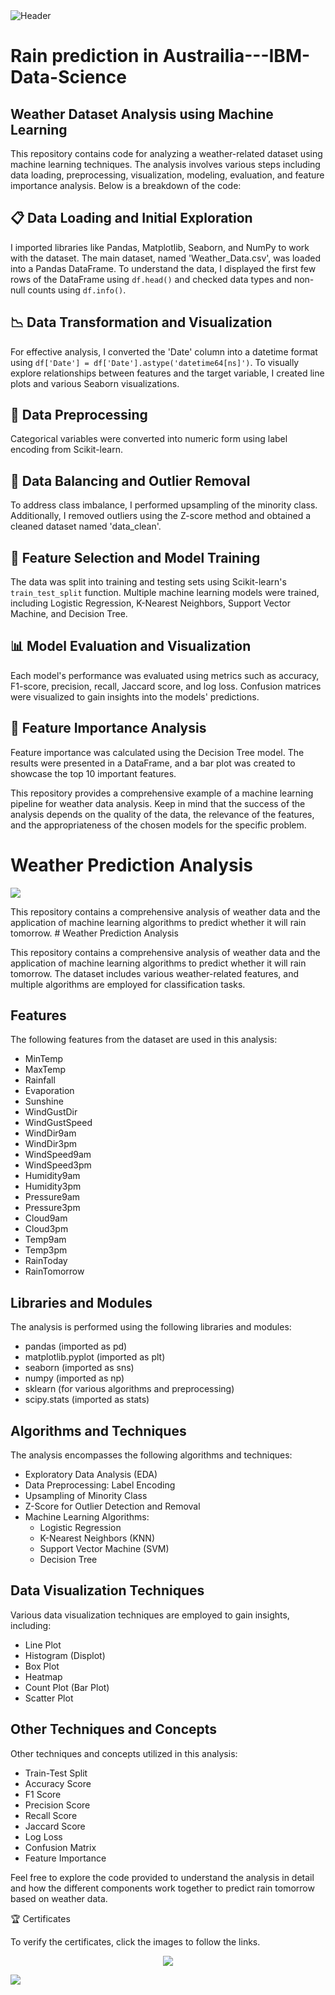 <img src="https://user-images.githubusercontent.com/84391594/152703941-8c1b3e93-7358-4274-8c7d-b152d3132814.png" alt="Header"/> 
 
# Rain prediction in Austrailia---IBM-Data-Science


## Weather Dataset Analysis using Machine Learning

This repository contains code for analyzing a weather-related dataset using machine learning techniques. The analysis involves various steps including data loading, preprocessing, visualization, modeling, evaluation, and feature importance analysis. Below is a breakdown of the code:

## 📋 Data Loading and Initial Exploration

I imported libraries like Pandas, Matplotlib, Seaborn, and NumPy to work with the dataset. The main dataset, named 'Weather_Data.csv', was loaded into a Pandas DataFrame. To understand the data, I displayed the first few rows of the DataFrame using `df.head()` and checked data types and non-null counts using `df.info()`.

## 📉 Data Transformation and Visualization

For effective analysis, I converted the 'Date' column into a datetime format using `df['Date'] = df['Date'].astype('datetime64[ns]')`. To visually explore relationships between features and the target variable, I created line plots and various Seaborn visualizations.

## 📶 Data Preprocessing

Categorical variables were converted into numeric form using label encoding from Scikit-learn.

## 🧰 Data Balancing and Outlier Removal

To address class imbalance, I performed upsampling of the minority class. Additionally, I removed outliers using the Z-score method and obtained a cleaned dataset named 'data_clean'.

## 📝 Feature Selection and Model Training

The data was split into training and testing sets using Scikit-learn's `train_test_split` function. Multiple machine learning models were trained, including Logistic Regression, K-Nearest Neighbors, Support Vector Machine, and Decision Tree.

## 📊 Model Evaluation and Visualization

Each model's performance was evaluated using metrics such as accuracy, F1-score, precision, recall, Jaccard score, and log loss. Confusion matrices were visualized to gain insights into the models' predictions.

## 💾 Feature Importance Analysis

Feature importance was calculated using the Decision Tree model. The results were presented in a DataFrame, and a bar plot was created to showcase the top 10 important features.

This repository provides a comprehensive example of a machine learning pipeline for weather data analysis. Keep in mind that the success of the analysis depends on the quality of the data, the relevance of the features, and the appropriateness of the chosen models for the specific problem.


# Weather Prediction Analysis

<img src="[https://user-images.githubusercontent.com/84391594/152703941-8c1b3e93-7358-4274-8c7d-b152d3132814.png](https://d3njjcbhbojbot.cloudfront.net/api/utilities/v1/imageproxy/https://coursera-course-photos.s3.amazonaws.com/24/48deb0730b11e88827bdf46c9d13ee/Machine-Learning-with-Python_icon.png"/> 

This repository contains a comprehensive analysis of weather data and the application of machine learning algorithms to predict whether it will rain tomorrow. # Weather Prediction Analysis

This repository contains a comprehensive analysis of weather data and the application of machine learning algorithms to predict whether it will rain tomorrow. The dataset includes various weather-related features, and multiple algorithms are employed for classification tasks.

## Features

The following features from the dataset are used in this analysis:

- MinTemp
- MaxTemp
- Rainfall
- Evaporation
- Sunshine
- WindGustDir
- WindGustSpeed
- WindDir9am
- WindDir3pm
- WindSpeed9am
- WindSpeed3pm
- Humidity9am
- Humidity3pm
- Pressure9am
- Pressure3pm
- Cloud9am
- Cloud3pm
- Temp9am
- Temp3pm
- RainToday
- RainTomorrow

## Libraries and Modules

The analysis is performed using the following libraries and modules:

- pandas (imported as pd)
- matplotlib.pyplot (imported as plt)
- seaborn (imported as sns)
- numpy (imported as np)
- sklearn (for various algorithms and preprocessing)
- scipy.stats (imported as stats)

## Algorithms and Techniques

The analysis encompasses the following algorithms and techniques:

- Exploratory Data Analysis (EDA)
- Data Preprocessing: Label Encoding
- Upsampling of Minority Class
- Z-Score for Outlier Detection and Removal
- Machine Learning Algorithms:
  - Logistic Regression
  - K-Nearest Neighbors (KNN)
  - Support Vector Machine (SVM)
  - Decision Tree

## Data Visualization Techniques

Various data visualization techniques are employed to gain insights, including:

- Line Plot
- Histogram (Displot)
- Box Plot
- Heatmap
- Count Plot (Bar Plot)
- Scatter Plot

## Other Techniques and Concepts

Other techniques and concepts utilized in this analysis:

- Train-Test Split
- Accuracy Score
- F1 Score
- Precision Score
- Recall Score
- Jaccard Score
- Log Loss
- Confusion Matrix
- Feature Importance

Feel free to explore the code provided to understand the analysis in detail and how the different components work together to predict rain tomorrow based on weather data.

🏆 Certificates

To verify the certificates, click the images to follow the links.

 <p align="middle">
  <a href="https://coursera.org/share/d133bcd562e7c5fc1077871806d37681"><img src = "https://user-images.githubusercontent.com/82913441/261848823-0582c229-ea2b-427f-aa40-6a1662c6fae1.jpg"</a>
</p>
<p align = "middle'>
  <a href= "https://www.credly.com/badges/85d1cbe3-4d38-4338-8322-7bc738ca5b61/public_url"><img src ="https://user-images.githubusercontent.com/82913441/261848864-3788bf57-7855-40cf-9bf9-029aa5659d57.jpg"></a>
</p>



